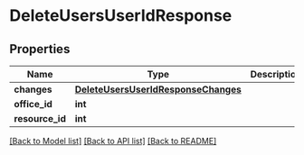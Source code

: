 # DeleteUsersUserIdResponse

## Properties
Name | Type | Description | Notes
------------ | ------------- | ------------- | -------------
**changes** | [**DeleteUsersUserIdResponseChanges**](DeleteUsersUserIdResponseChanges.md) |  | [optional] 
**office_id** | **int** |  | [optional] 
**resource_id** | **int** |  | [optional] 

[[Back to Model list]](../README.md#documentation-for-models) [[Back to API list]](../README.md#documentation-for-api-endpoints) [[Back to README]](../README.md)

